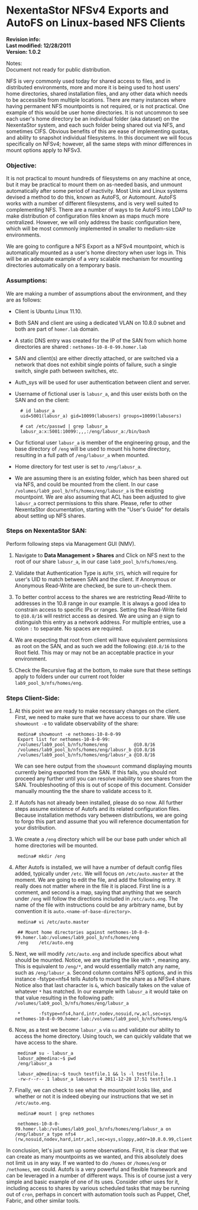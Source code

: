 # NexentaStor NFSv4 Exports and AutoFS on Linux-based NFS Clients #

**Revision info:**  
**Last modified: 12/28/2011**  
**Version: 1.0.2**  

Notes:  
Document not ready for public distribution.  

NFS is very commonly used today for shared access to files, and in distributed environments, more and more it is being used to host users' home directories, shared installation files, and any other data which needs to be accessible from multiple locations. There are many instances where having permanent NFS mountpoints is not required, or is not practical. One example of this would be user home directories. It is not uncommon to see each user's home directory be an individual folder (aka dataset) on the NexentaStor system, and each such folder being shared out via NFS, and sometimes CIFS. Obvious benefits of this are ease of implementing quotas, and ability to snapshot individual filesystems. In this document we will focus specifically on NFSv4; however, all the same steps with minor differences in mount options apply to NFSv3.  


### Objective: ###

It is not practical to mount hundreds of filesystems on any machine at once, but it may be practical to mount them on as-needed basis, and unmount automatically after some period of inactivity. Most Unix and Linux systems devised a method to do this, known as AutoFS, or Automount. AutoFS works with a number of different filesystems, and is very well suited to complementing NFS. There are a number of ways to tie AutoFS into LDAP to make distribution of configuration files known as maps much more centralized. However, we will only address the basic configuration here, which will be most commonly implemented in smaller to medium-size environments.  

We are going to configure a NFS Export as a NFSv4 mountpoint, which is automatically mounted as a user's home directory when user logs in. This will be an adequate example of a very scalable mechanism for mounting directories automatically on a temporary basis.  

### Assumptions: ###

We are making a number of assumptions about the environment, and they are as follows:  

* Client is Ubuntu Linux 11.10.

* Both SAN and client are using a dedicated VLAN on 10.8.0 subnet and both are part of `homer.lab` domain.

* A static DNS entry was created for the IP of the SAN from which home directories are shared : `nethomes-10-8-0-99.homer.lab`

* SAN and client(s) are either directly attached, or are switched via a network that does not exhibit single points of failure, such a single switch, single path between switches, etc.

* Auth_sys will be used for user authentication between client and server.

* Username of fictional user is `labusr_a`, and this user exists both on the SAN and on the client: 

        # id labusr_a
        uid=5001(labusr_a) gid=10099(labusers) groups=10099(labusers)

        # cat /etc/passwd | grep labusr_a
        labusr_a:x:5001:10099:,,,:/eng/labusr_a:/bin/bash  

* Our fictional user `labusr_a` is member of the engineering group, and the base directory of `/eng` will be used to mount his home directory, resulting in a full path of `/eng/labusr_a` when mounted.

* Home directory for test user is set to `/eng/labusr_a`.

* We are assuming there is an existing folder, which has been shared out via NFS, and could be mounted from the client. In our case `/volumes/lab9_pool_b/nfs/homes/eng/labusr_a` is the existing mountpoint. We are also assuming that ACL has been adjusted to give `labusr_a` correct permissions to this share. Please, refer to other NexentaStor documentation, starting with the "User's Guide" for details about setting up NFS shares.

### Steps on NexentaStor SAN: ###

Perform following steps via Management GUI (NMV).

1. Navigate to **Data Management > Shares** and Click on NFS next to the root of our share `labusr_a`, in our case `lab9_pool_b/nfs/homes/eng`.  

2. Validate that Authentication Type is `AUTH_SYS`, which will require for user's UID to match between SAN and the client. If Anonymous or Anonymous Read-Write are checked, be sure to un-check them.

3. To better control access to the shares we are restricting Read-Write to addresses in the 10.8 range in our example. It is always a good idea to constrain access to specific IPs or ranges. Setting the Read-Write field to `@10.8/16` will restrict access as desired. We are using an `@` sign to distinguish this entry as a network address. For multiple entries, use a colon `:` to separate. No spaces are required.

4. We are expecting that root from client will have equivalent permissions as root on the SAN, and as such we add the following: `@10.8/16` to the Root field. This may or may not be an acceptable practice in your environment.

5. Check the Recursive flag at the bottom, to make sure that these settings apply to folders under our current root folder `lab9_pool_b/nfs/homes/eng`.

### Steps Client-Side: ###

1. At this point we are ready to make necessary changes on the client. First, we need to make sure that we have access to our share. We use `showmount -e` to validate observability of the share:

        medina# showmount -e nethomes-10-8-0-99
        Export list for nethomes-10-8-0-99:
        /volumes/lab9_pool_b/nfs/homes/eng          @10.8/16
        /volumes/lab9_pool_b/nfs/homes/eng/labusr_b @10.8/16
        /volumes/lab9_pool_b/nfs/homes/eng/labusr_a @10.8/16  

    We can see here output from the `showmount` command displaying mounts currently being exported from the SAN. If this fails, you should not proceed any further until you can resolve inability to see shares from the SAN. Troubleshooting of this is out of scope of this document. Consider manually mounting the the share to validate access to it.

2. If Autofs has not already been installed, please do so now. All further steps assume existence of Autofs and its related configuration files. Because installation methods vary between distributions, we are going to forgo this part and assume that you will reference documentation for your distribution.

3. We create a `/eng` directory which will be our base path under which all home directories will be mounted.

        medina# mkdir /eng  

4. After Autofs is installed, we will have a number of default config files added, typically under `/etc`. We will focus on `/etc/auto.master` at the moment. We are going to edit the file, and add the following entry. It really does not matter where in the file it is placed. First line is a comment, and second is a map, saying that anything that we search under `/eng` will follow the directions included in `/etc/auto.eng`. The name of the file with instructions could be any arbitrary name, but by convention it is `auto.<name-of-base-directory>`.

        medina# vi /etc/auto.master

        ## Mount home directories against nethomes-10-8-0-99.homer.lab:/volumes/lab9_pool_b/nfs/homes/eng
        /eng    /etc/auto.eng  

5. Next, we will modify `/etc/auto.eng` and include specifics about what should be mounted. Notice, we are starting the like with `*`, meaning any. This is equivalent to `/eng/*`, and would essentially match any name, such as `/eng/labusr_a`. Second column contains NFS options, and in this instance -fstype=nfs4 tells Autofs to mount the share as a NFSv4 share. Notice also that last character is `&`, which basically takes on the value of whatever `*` has matched. In our example with `labusr_a` it would take on that value resulting in the following path: `/volumes/lab9_pool_b/nfs/homes/eng/labusr_a`

        *       -fstype=nfs4,hard,intr,nodev,nosuid,rw,acl,sec=sys      nethomes-10-8-0-99.homer.lab:/volumes/lab9_pool_b/nfs/homes/eng/&  

6. Now, as a test we become `labusr_a` via `su` and validate our ability to access the home directory. Using touch, we can quickly validate that we have access to the share.

        medina# su - labusr_a
        labusr_a@medina:~$ pwd
        /eng/labusr_a

        labusr_a@medina:~$ touch testfile.1 && ls -l testfile.1
        -rw-r--r-- 1 labusr_a labusers 4 2011-12-28 17:51 testfile.1  

7. Finally, we can check to see what the mountpoint looks like, and whether or not it is indeed obeying our instructions that we set in `/etc/auto.eng`.  

        medina# mount | grep nethomes

        nethomes-10-8-0-99.homer.lab:/volumes/lab9_pool_b/nfs/homes/eng/labusr_a on /eng/labusr_a type nfs4 (rw,nosuid,nodev,hard,intr,acl,sec=sys,sloppy,addr=10.8.0.99,clientaddr=10.8.0.28)  

  
In conclusion, let's just sum up some observations. First, it is clear that we can create as many mountpoints as we wanted, and this absolutely does not limit us in any way. If we wanted to do `/homes` or `/homes/eng` or `/nethomes`, we could. Autofs is a very powerful and flexible framework and can be leveraged in a number of different ways. This is of course just a very simple and basic example of one of its uses. Consider other uses for it, including access to shares by various scheduled tasks that may be running out of `cron`, perhaps in concert with automation tools such as Puppet, Chef, Fabric, and other similar tools.
